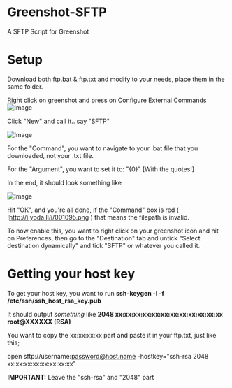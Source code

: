 Greenshot-SFTP
==============

A SFTP Script for Greenshot

Setup
=========

Download both ftp.bat & ftp.txt and modify to your needs, place them in the same folder. 

Right click on greenshot and press on Configure External Commands
![Image](http://i.yoda.li/i/001092.png) 

Click "New" and call it.. say "SFTP"

![Image](http://i.yoda.li/i/001093.png)

For the "Command", you want to navigate to your .bat file that you downloaded, not your .txt file.

For the "Argument", you want to set it to: "{0}" [With the quotes!]

In the end, it should look something like

![Image](http://i.yoda.li/i/001094.png)

Hit "OK", and you're all done, if the "Command" box is red ( !http://i.yoda.li/i/001095.png ) that means the filepath is invalid.

To now enable this, you want to right click on your greenshot icon and hit on Preferences, then go to the "Destination" tab and untick "Select destination dynamically" and tick "SFTP" or whatever you called it.

Getting your host key
=====================

To get your host key, you want to run __ssh-keygen -l -f /etc/ssh/ssh_host_rsa_key.pub__

It should output _something_ like __2048 xx:xx:xx:xx:xx:xx:xx:xx:xx:xx:xx:xx  root@XXXXXX (RSA)__

You want to copy the xx:xx:xx:xx part and paste it in your ftp.txt, just like this;

open sftp://username:password@host.name -hostkey="ssh-rsa 2048 xx:xx:xx:xx:xx:xx:xx:xx"

__IMPORTANT:__ Leave the "ssh-rsa" and "2048" part
